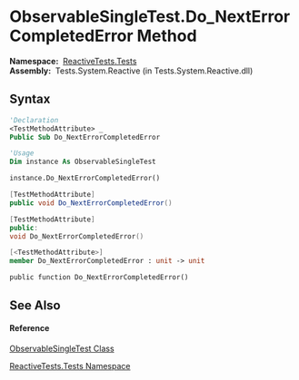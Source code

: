 # ObservableSingleTest.Do\_NextErrorCompletedError Method

**Namespace:**  [ReactiveTests.Tests](ReactiveTests.Tests\ReactiveTests.Tests.md)  
**Assembly:**  Tests.System.Reactive (in Tests.System.Reactive.dll)

## Syntax

```vb
'Declaration
<TestMethodAttribute> _
Public Sub Do_NextErrorCompletedError
```

```vb
'Usage
Dim instance As ObservableSingleTest

instance.Do_NextErrorCompletedError()
```

```csharp
[TestMethodAttribute]
public void Do_NextErrorCompletedError()
```

```c++
[TestMethodAttribute]
public:
void Do_NextErrorCompletedError()
```

```fsharp
[<TestMethodAttribute>]
member Do_NextErrorCompletedError : unit -> unit 
```

```jscript
public function Do_NextErrorCompletedError()
```

## See Also

#### Reference

[ObservableSingleTest Class](ObservableSingleTest\ObservableSingleTest.md)

[ReactiveTests.Tests Namespace](ReactiveTests.Tests\ReactiveTests.Tests.md)




